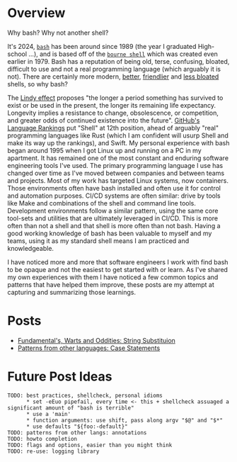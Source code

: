 # Overview

Why bash? Why not another shell?

It's 2024, [`bash`](https://en.wikipedia.org/wiki/Bash_%28Unix_shell%29) has been around since 1989 (the year I graduated High-school ...), and is based off of the [`bourne shell`](https://en.wikipedia.org/wiki/Bourne_shell) which was created even earlier in 1979.  Bash has a reputation of being old, terse, confusing, bloated, difficult to use and not a real programming language (which arguably it is not).  There are certainly more modern, [better](https://en.wikipedia.org/wiki/Z_shell), [friendlier](https://en.wikipedia.org/wiki/Fish_(Unix_shell)) and [less bloated](https://en.wikipedia.org/wiki/Almquist_shell) shells, so why bash?

The [Lindy effect](https://en.wikipedia.org/wiki/Lindy_effect) proposes "the longer a period something has survived to exist or be used in the present, the longer its remaining life expectancy. Longevity implies a resistance to change, obsolescence, or competition, and greater odds of continued existence into the future".  [GitHub's Language Rankings](https://madnight.github.io/githut/#/pull_requests/2024/1) put "Shell" at 12th position, ahead of arguably "real" programming languages like Rust (which I am confident will usurp Shell and make its way up the rankings), and Swift.  My personal experience with bash began around 1995 when I got Linux up and running on a PC in my apartment.  It has remained one of the most constant and enduring software engineering tools I've used.  The primary programming language I use has changed over time as I've moved between companies and between teams and projects.  Most of my work has targeted Linux systems, now containers.  Those environments often have bash installed and often use it for control and automation purposes.  CI/CD systems are often similar: drive by tools like Make and combinations of the shell and command line tools.  Development environments follow a similar pattern, using the same core tool-sets and utilities that are ultimately leveraged in CI/CD.  This is more often than not a shell and that shell is more often than not bash.  Having a good working knowledge of bash has been valuable to myself and my teams, using it as my standard shell means I am practiced and knowledgeable.

I have noticed more and more that software engineers I work with find bash to be opaque and not the easiest to get started with or learn.  As I've shared my own experiences with them I have noticed a few common topics and patterns that have helped them improve, these posts are my attempt at capturing and summarizing those learnings.

# Posts

* [Fundamental's, Warts and Oddities: String Substituion](20241020-fundamental-warts-and-oddities-stringsub.md)
* [Patterns from other languages: Case Statements](20241019-patterns-from-other-langs.md)



# Future Post Ideas
```
TODO: best practices, shellcheck, personal idioms
      * set -eEuo pipefail, every time <- this + shellcheck assuaged a significant amount of "bash is terrible"
      * use a 'main'
      * function arguments: use shift, pass along argv "$@" and "$*"
      * use defaults "${foo:-default}"
TODO: patterns from other langs: annotations
TODO: howto completion
TODO: flags and options, easier than you might think
TODO: re-use: logging library
```
